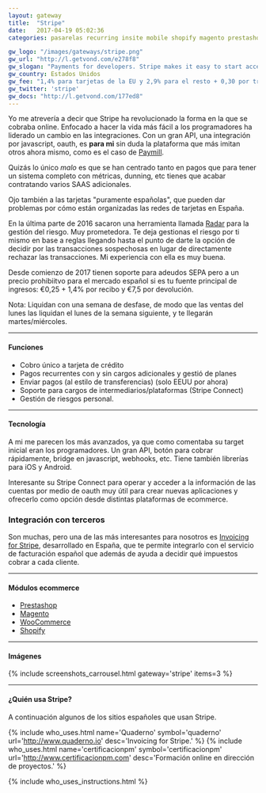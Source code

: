 ```yaml
---
layout: gateway
title:  "Stripe"
date:   2017-04-19 05:02:36
categories: pasarelas recurring insite mobile shopify magento prestashop woocommerce oneshot token applepay sepa

gw_logo: "/images/gateways/stripe.png"
gw_url: "http://l.getvond.com/e278f8"
gw_slogan: "Payments for developers. Stripe makes it easy to start accepting credit cards on the web today."
gw_country: Estados Unidos
gw_fee: "1,4% para tarjetas de la EU y 2,9% para el resto + 0,30 por transacción"
gw_twitter: 'stripe'
gw_docs: "http://l.getvond.com/177ed8"
---
```



Yo me atrevería a decir que Stripe ha revolucionado la forma en la que se cobraba online. Enfocado a hacer la vida más fácil a los programadores ha liderado un cambio en las integraciones. Con un gran API, una integración por javascript, oauth, es **para mi** sin duda la plataforma que más imitan otros ahora mismo, como es el caso de [Paymill](/paymill/).

Quizás lo único *malo* es que se han centrado tanto en pagos que para tener un sistema completo con métricas, dunning, etc tienes que acabar contratando varios SAAS adicionales.

Ojo también a las tarjetas "puramente españolas", que pueden dar problemas por cómo están organizadas las redes de tarjetas en España.

En la última parte de 2016 sacaron una herramienta llamada [Radar](https://stripe.com/radar) para la gestión del riesgo. Muy prometedora. Te deja gestionas el riesgo por ti mismo en base a reglas llegando hasta el punto de darte la opción de decidir por las transacciones sospechosas en lugar de directamente rechazar las transacciones. Mi experiencia con ella es muy buena.

Desde comienzo de 2017 tienen soporte para adeudos SEPA pero a un precio prohibiitvo para el mercado español si es tu fuente principal de ingresos: €0,25 + 1,4% por recibo y €7,5 por devolución.

Nota: Liquidan con una semana de desfase, de modo que las ventas del lunes las liquidan el lunes de la semana siguiente, y te llegarán martes/miércoles.


-------------

#### Funciones

- Cobro único a tarjeta de crédito
- Pagos recurrentes con y sin cargos adicionales y gestió de planes
- Enviar pagos (al estilo de transferencias) (solo EEUU por ahora)
- Soporte para cargos de intermediarios/plataformas (Stripe Connect)
- Gestión de riesgos personal.

-------------

#### Tecnología

A mi me parecen los más avanzados, ya que como comentaba su target inicial eran los programadores. Un gran API, botón para cobrar rápidamente, bridge en javascript, webhooks, etc. Tiene también librerías para iOS y Android.

Interesante su Stripe Connect para operar y acceder a la información de las cuentas por medio de oauth muy útil para crear nuevas aplicaciones y ofrecerlo como opción desde distintas plataformas de ecommerce.

<div class="panel panel-success">
  <div class="panel-heading">
    <h3 class="panel-title">Integración con terceros
    </h3>
  </div>
  <div class="panel-body">
    Son muchas, pero una de las más interesantes para nosotros es <a href="http://l.getvond.com/86ca48">Invoicing for Stripe</a>, desarrollado en España, que te permite integrarlo con el servicio de facturación español que además de ayuda a decidir qué impuestos cobrar a cada cliente.
  </div>
</div>


-------------

#### Módulos ecommerce

- [Prestashop](http://addons.prestashop.com/en/payments-gateways-prestashop-modules/5199-stripe.html)
- [Magento](http://www.magentocommerce.com/magento-connect/stripe-4.html)
- [WooCommerce](http://wordpress.org/plugins/striper/)
- [Shopify](http://www.shopify.com/blog/4218622-product-update-stripe-payment-gateway-integrated)


-------------

#### Imágenes

{% include screenshots_carrousel.html gateway='stripe' items=3 %}

-------------

#### ¿Quién usa Stripe?

A continuación algunos de los sitios españoles que usan Stripe. 

<div class="row">
<div class="col-md-12">
<div class="who-uses-this">
  
  {% include who_uses.html name='Quaderno' symbol='quaderno' url='http://www.quaderno.io' desc='Invoicing for Stripe.'  %}
  {% include who_uses.html name='certificacionpm' symbol='certificacionpm' url='http://www.certificacionpm.com' desc='Formación online en dirección de proyectos.'  %}

</div>
</div>
</div>

{% include who_uses_instructions.html  %}



